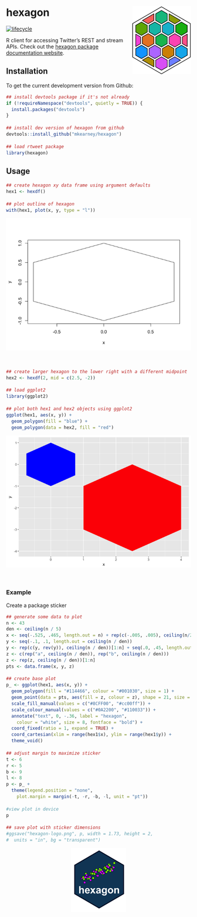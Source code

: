 
<!-- README.md is generated from README.Rmd. Please edit that file -->

# hexagon <img src="man/figures/logo.png" width="160px" align="right" />

<!-- [![Build Status](https://travis-ci.org/mkearney/hexagon.svg?branch=master)](https://travis-ci.org/mkearney/hexagon)
[![CRAN status](https://www.r-pkg.org/badges/version/rtweet)](https://cran.r-project.org/package=hexagon)
[![Coverage Status](https://codecov.io/gh/mkearney/hexagon/branch/master/graph/badge.svg)](https://codecov.io/gh/mkearney/hexagon?branch=master)

![Downloads](https://cranlogs.r-pkg.org/badges/hexagon)
![Downloads](https://cranlogs.r-pkg.org/badges/grand-total/hexagon) -->

[![lifecycle](https://img.shields.io/badge/lifecycle-experimental-orange.svg)](https://www.tidyverse.org/lifecycle/#experimental)

R client for accessing Twitter’s REST and stream APIs. Check out the
[hexagon package documentation
website](http://mkearney.github.io/hexagon).

## Installation

To get the current development version from Github:

``` r
## install devtools package if it's not already
if (!requireNamespace("devtools", quietly = TRUE)) {
  install.packages("devtools")
}

## install dev version of hexagon from github
devtools::install_github("mkearney/hexagon")

## load rtweet package
library(hexagon)
```

## Usage

``` r
## create hexagon xy data frame using argument defaults
hex1 <- hexdf()

## plot outline of hexagon
with(hex1, plot(x, y, type = "l"))
```

<p align="center">

<img src="inst/tools/readme/plot1.png" >

</p

&nbsp;


```r
## create larger hexagon to the lower right with a different midpoint
hex2 <- hexdf(2, mid = c(2.5, -2))

## load ggplot2
library(ggplot2)

## plot both hex1 and hex2 objects using ggplot2
ggplot(hex1, aes(x, y)) +
  geom_polygon(fill = "blue") +
  geom_polygon(data = hex2, fill = "red")
```

<p align="center">

<img src="inst/tools/readme/plot2.png" >

</p

&nbsp;

### Example

Create a package sticker


```r
## generate some data to plot
n <- 43
den <- ceiling(n / 5)
x <- seq(-.525, .465, length.out = n) + rep(c(-.005, .005), ceiling(n/2))[1:n]
y <- seq(-.1, .1, length.out = ceiling(n / den))
y <- rep(c(y, rev(y)), ceiling(n / den))[1:n] + seq(.0, .45, length.out = n)
z <- c(rep("a", ceiling(n / den)), rep("b", ceiling(n / den)))
z <- rep(z, ceiling(n / den))[1:n]
pts <- data.frame(x, y, z)

## create base plot
p_ <- ggplot(hex1, aes(x, y)) +
  geom_polygon(fill = "#114466", colour = "#001030", size = 1) +
  geom_point(data = pts, aes(fill = z, colour = z), shape = 21, size = 1.75) +
  scale_fill_manual(values = c("#8CFF00", "#cc00ff")) +
  scale_colour_manual(values = c("#0A2200", "#110033")) +
  annotate("text", 0, -.36, label = "hexagon",
    colour = "white", size = 8, fontface = "bold") +
  coord_fixed(ratio = 1, expand = TRUE) +
  coord_cartesian(xlim = range(hex1$x), ylim = range(hex1$y)) +
  theme_void()

## adjust margin to maximize sticker
t <- 6
r <- 5
b <- 9
l <- 8
p <- p_ +
  theme(legend.position = "none",
    plot.margin = margin(-t, -r, -b, -l, unit = "pt"))

#view plot in device
p

## save plot with sticker dimensions
#ggsave("hexagon-logo.png", p, width = 1.73, height = 2,
#  units = "in", bg = "transparent")
```

<p align="center">

<img width="150px" src="inst/tools/readme/dots-sticker.png" >

</p>

